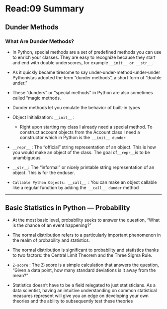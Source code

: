 # Read:09 Summary
## Dunder Methods

### What Are Dunder Methods?

* In Python, special methods are a set of predefined methods you can use to enrich your classes. They are easy to recognize because they start and end
with double underscores, for example `__init__ or __str__.`
* As it quickly became tiresome to say under-under-method-under-under Pythonistas adopted the term “dunder methods”, a short form of “double under.”
* These “dunders” or “special methods” in Python are also sometimes called “magic methods.
* Dunder methods let you emulate the behavior of built-in types
* Object Initialization: `__init__` : 
  * Right upon starting my class I already need a special method. To construct account objects from the Account class I need a constructor
  which in Python is the` __init__ dunder`
* `__repr__` :  The “official” string representation of an object. This is how you would make an object of the class. The goal 
of` __repr__ `is to be unambiguous.

* `__str__`: The “informal” or nicely printable string representation of an object. This is for the enduser.
* `Callable Python Objects: __call__ `: You can make an object callable like a regular function by adding the` __call__ dunder` method
-------------------------------------------------------------------------------------------------------------------------------
## Basic Statistics in Python — Probability

* At the most basic level, probability seeks to answer the question, “What is the chance of an event happening?”
* The normal distribution refers to a particularly important phenomenon in the realm of probability and statistics. 

* The normal distribution is significant to probability and statistics thanks to two factors: the Central Limit Theorem and the Three Sigma Rule.
* `Z-score` :  The Z-score is a simple calculation that answers the question, “Given a data point, how many standard deviations is it away from the mean?”
* Statistics doesn’t have to be a field relegated to just statisticians. As a data scientist, having an intuitive understanding on common statistical measures
represent will give you an edge on developing your own theories and the ability to subsequently test these theories
